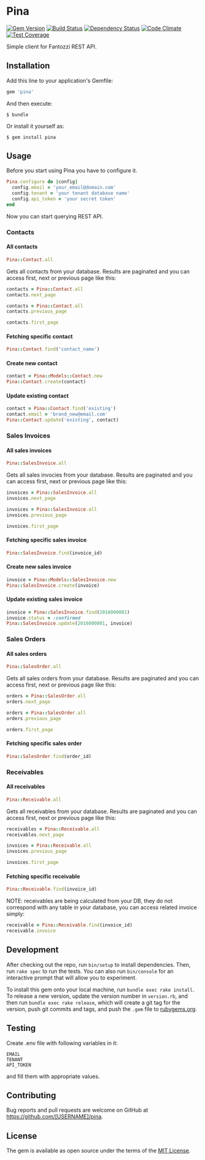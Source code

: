 # Pina

[![Gem Version](https://badge.fury.io/rb/pina.png)](http://badge.fury.io/rb/pina)
[![Build Status](https://travis-ci.org/ucetnictvi-on-line/pina.png?branch=master)](https://travis-ci.org/ucetnictvi-on-line/pina)
[![Dependency Status](https://gemnasium.com/ucetnictvi-on-line/pina.svg)](https://gemnasium.com/ucetnictvi-on-line/pina)
[![Code Climate](https://codeclimate.com/github/ucetnictvi-on-line/pina/badges/gpa.svg)](https://codeclimate.com/github/ucetnictvi-on-line/pina)
[![Test Coverage](https://codeclimate.com/github/ucetnictvi-on-line/pina/badges/coverage.svg)](https://codeclimate.com/github/ucetnictvi-on-line/pina)


Simple client for Fantozzi REST API.

## Installation

Add this line to your application's Gemfile:

```ruby
gem 'pina'
```

And then execute:

    $ bundle

Or install it yourself as:

    $ gem install pina

## Usage

Before you start using Pina you have to configure it.

```ruby
Pina.configure do |config|
  config.email = 'your_email@domain.com'
  config.tenant = 'your tenant database name'
  config.api_token = 'your secret token'
end
```

Now you can start querying REST API.

### Contacts

#### All contacts

```ruby
Pina::Contact.all
```

Gets all contacts from your database. Results are paginated and you can access
first, next or previous page like this:

```ruby
contacts = Pina::Contact.all
contacts.next_page
```

```ruby
contacts = Pina::Contact.all
contacts.previous_page

contacts.first_page
```

#### Fetching specific contact

```ruby
Pina::Contact.find('contact_name')
```

#### Create new contact

```ruby
contact = Pina::Models::Contact.new
Pina::Contact.create(contact)
```

#### Update existing contact

```ruby
contact = Pina::Contact.find('existing')
contact.email = 'brand_new@email.com'
Pina::Contact.update('existing', contact)
```

### Sales Invoices

#### All sales invoices

```ruby
Pina::SalesInvoice.all
```

Gets all sales invocies from your database. Results are paginated and you can access
first, next or previous page like this:

```ruby
invoices = Pina::SalesInvoice.all
invoices.next_page
```

```ruby
invoices = Pina::SalesInvoice.all
invoices.previous_page

invoices.first_page
```

#### Fetching specific sales invoice

```ruby
Pina::SalesInvoice.find(invoice_id)
```

#### Create new sales invoice

```ruby
invoice = Pina::Models::SalesInvoice.new
Pina::SalesInvoice.create(invoice)
```

#### Update existing sales invoice

```ruby
invoice = Pina::SalesInvoice.find(2016000001)
invoice.status = :confirmed
Pina::SalesInvoice.update(2016000001, invoice)
```

### Sales Orders

#### All sales orders

```ruby
Pina::SalesOrder.all
```

Gets all sales orders from your database. Results are paginated and you can access
first, next or previous page like this:

```ruby
orders = Pina::SalesOrder.all
orders.next_page
```

```ruby
orders = Pina::SalesOrder.all
orders.previous_page

orders.first_page
```

#### Fetching specific sales order

```ruby
Pina::SalesOrder.find(order_id)
```

### Receivables

#### All receivables

```ruby
Pina::Receivable.all
```

Gets all receivables from your database. Results are paginated and you can access
first, next or previous page like this:

```ruby
receivables = Pina::Receivable.all
receivables.next_page
```

```ruby
invoices = Pina::Receivable.all
invoices.previous_page

invoices.first_page
```

#### Fetching specific receivable

```ruby
Pina::Receivable.find(invoice_id)
```

NOTE: receivables are being calculated from your DB, they do not correspond
with any table in your database, you can access related invoice simply:

```ruby
receivable = Pina::Receivable.find(invoice_id)
receivable.invoice
```

## Development

After checking out the repo, run `bin/setup` to install dependencies. Then, run `rake spec` to run the tests. You can also run `bin/console` for an interactive prompt that will allow you to experiment.

To install this gem onto your local machine, run `bundle exec rake install`. To release a new version, update the version number in `version.rb`, and then run `bundle exec rake release`, which will create a git tag for the version, push git commits and tags, and push the `.gem` file to [rubygems.org](https://rubygems.org).

## Testing

Create .env file with following variables in it:
```
EMAIL
TENANT
API_TOKEN
```
and fill them with appropriate values.

## Contributing

Bug reports and pull requests are welcome on GitHub at https://github.com/[USERNAME]/pina.


## License

The gem is available as open source under the terms of the [MIT License](http://opensource.org/licenses/MIT).

